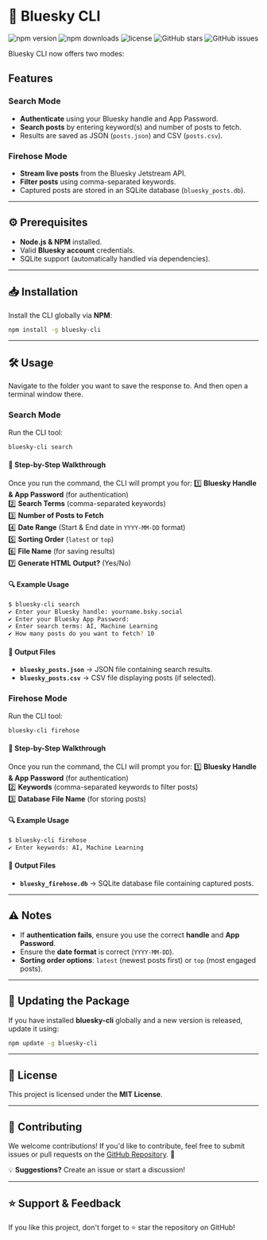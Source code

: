 # 🚀 Bluesky CLI

![npm version](https://img.shields.io/npm/v/bluesky-cli)
![npm downloads](https://img.shields.io/npm/dm/bluesky-cli)
![license](https://img.shields.io/npm/l/bluesky-cli)
![GitHub stars](https://img.shields.io/github/stars/gauravfs-14/bluesky-cli)
![GitHub issues](https://img.shields.io/github/issues/gauravfs-14/bluesky-cli)

Bluesky CLI now offers two modes:

## Features

### Search Mode

- **Authenticate** using your Bluesky handle and App Password.
- **Search posts** by entering keyword(s) and number of posts to fetch.
- Results are saved as JSON (`posts.json`) and CSV (`posts.csv`).

### Firehose Mode

- **Stream live posts** from the Bluesky Jetstream API.
- **Filter posts** using comma-separated keywords.
- Captured posts are stored in an SQLite database (`bluesky_posts.db`).

---

## ⚙️ Prerequisites

- **Node.js & NPM** installed.
- Valid **Bluesky account** credentials.
- SQLite support (automatically handled via dependencies).

---

## 📥 Installation

Install the CLI globally via **NPM**:

```sh
npm install -g bluesky-cli
```

---

## 🛠 Usage

Navigate to the folder you want to save the response to. And then open a terminal window there.

### Search Mode

Run the CLI tool:

```sh
bluesky-cli search
```

#### 📝 Step-by-Step Walkthrough

Once you run the command, the CLI will prompt you for:
1️⃣ **Bluesky Handle & App Password** (for authentication)  
2️⃣ **Search Terms** (comma-separated keywords)  
3️⃣ **Number of Posts to Fetch**  
4️⃣ **Date Range** (Start & End date in `YYYY-MM-DD` format)  
5️⃣ **Sorting Order** (`latest` or `top`)  
6️⃣ **File Name** (for saving results)  
7️⃣ **Generate HTML Output?** (Yes/No)

#### 🔍 Example Usage

```sh
$ bluesky-cli search
✔ Enter your Bluesky handle: yourname.bsky.social
✔ Enter your Bluesky App Password:
✔ Enter search terms: AI, Machine Learning
✔ How many posts do you want to fetch? 10
```

#### 📂 Output Files

- **`bluesky_posts.json`** → JSON file containing search results.
- **`bluesky_posts.csv`** → CSV file displaying posts (if selected).

### Firehose Mode

Run the CLI tool:

```sh
bluesky-cli firehose
```

#### 📝 Step-by-Step Walkthrough

Once you run the command, the CLI will prompt you for:
1️⃣ **Bluesky Handle & App Password** (for authentication)  
2️⃣ **Keywords** (comma-separated keywords to filter posts)  
3️⃣ **Database File Name** (for storing posts)

#### 🔍 Example Usage

```sh
$ bluesky-cli firehose
✔ Enter keywords: AI, Machine Learning
```

#### 📂 Output Files

- **`bluesky_firehose.db`** → SQLite database file containing captured posts.

---

## ⚠️ Notes

- If **authentication fails**, ensure you use the correct **handle** and **App Password**.
- Ensure the **date format** is correct (`YYYY-MM-DD`).
- **Sorting order options**: `latest` (newest posts first) or `top` (most engaged posts).

---

## 🔄 Updating the Package

If you have installed **bluesky-cli** globally and a new version is released, update it using:

```sh
npm update -g bluesky-cli
```

---

## 📜 License

This project is licensed under the **MIT License**.

---

## 🤝 Contributing

We welcome contributions! If you'd like to contribute, feel free to submit issues or pull requests on the [GitHub Repository](https://github.com/gauravfs-14/bluesky-cli). 🚀

💡 **Suggestions?** Create an issue or start a discussion!

---

## ⭐ Support & Feedback

If you like this project, don't forget to ⭐ star the repository on GitHub!
